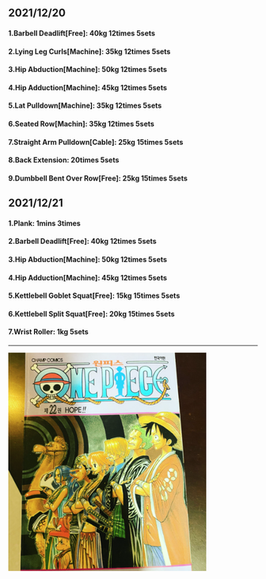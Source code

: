 ## 2021/12/20
#### 1.Barbell Deadlift\[Free\]: 40kg 12times 5sets
#### 2.Lying Leg Curls\[Machine\]: 35kg 12times 5sets
#### 3.Hip Abduction\[Machine\]: 50kg 12times 5sets
#### 4.Hip Adduction\[Machine\]: 45kg 12times 5sets
#### 5.Lat Pulldown\[Machine\]: 35kg 12times 5sets
#### 6.Seated Row\[Machin]: 35kg 12times 5sets
#### 7.Straight Arm Pulldown\[Cable\]: 25kg 15times 5sets
#### 8.Back Extension: 20times 5sets
#### 9.Dumbbell Bent Over Row\[Free\]: 25kg 15times 5sets

## 2021/12/21
#### 1.Plank: 1mins 3times
#### 2.Barbell Deadlift\[Free\]: 40kg 12times 5sets
#### 3.Hip Abduction\[Machine\]: 50kg 12times 5sets
#### 4.Hip Adduction\[Machine\]: 45kg 12times 5sets
#### 5.Kettlebell Goblet Squat\[Free\]: 15kg 15times 5sets
#### 6.Kettlebell Split Squat\[Free\]: 20kg 15times 5sets
#### 7.Wrist Roller: 1kg 5sets
---

<img src='./_resources/__022.png' width='400px' />
